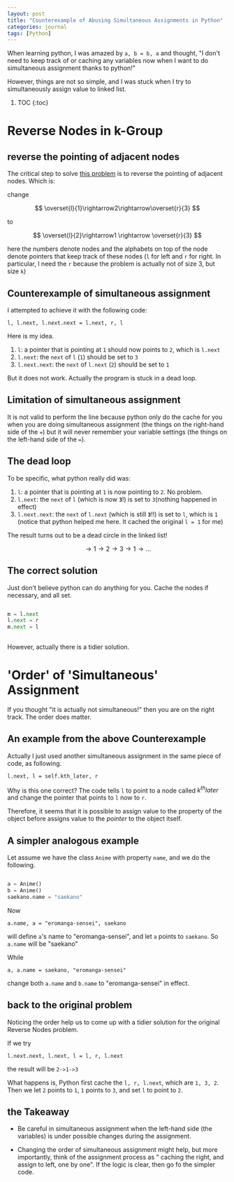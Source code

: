 ```yaml
---
layout: post
title: "Counterexample of Abusing Simultaneous Assignments in Python"
categories: journal
tags: [Python]
---
```


<script type="text/javascript" async
 src="https://cdn.mathjax.org/mathjax/latest/MathJax.js?config=TeX-AMS_CHTML">
</script>
<script type="text/x-mathjax-config">
 MathJax.Hub.Config({tex2jax: {inlineMath: [['$','$'], ['\\(','\\)']]}});
</script>

When learning python,
I was amazed by `a, b = b, a`
and thought, 
"I don't need to keep track of or caching any
variables now when I want to do simultaneous assignment
thanks to python!"

However, things are not so simple, and I was stuck 
when I try to simultaneously assign value to linked list.


1. TOC
{:toc}


# Reverse Nodes in k-Group

## reverse the pointing of adjacent nodes

The critical step to solve [this problem](https://leetcode.com/problems/reverse-nodes-in-k-group/#/description)
is to reverse the pointing of adjacent nodes.
Which is: 

change 

$$
\overset{l}{1}\rightarrow2\rightarrow\overset{r}{3}
$$

to 

$$
\overset{l}{2}\rightarrow1 \rightarrow \overset{r}{3}
$$

here the numbers denote nodes
and the alphabets on top of the node denote pointers that keep track
of these nodes (`l` for left and `r` for right. In particular,
I need the `r` because the problem is actually not of size 3,
but size `k`)

## Counterexample of simultaneous assignment
I attempted to achieve it with the following code:

`l, l.next, l.next.next = l.next, r, l`

Here is my idea.

1. `l`: a pointer that is pointing at `1` should now 
points to `2`, which is `l.next`
2. `l.next`: the `next` of `l` (`1`) should be set to `3`
3. `l.next.next`: the `next` of `l.next` (`2`) should be set to `1`

But it does not work. 
Actually the program is stuck in a dead loop.

## Limitation of simultaneous assignment

It is not valid to perform the line
because python only do the cache for you
when you are doing simultaneous assignment
(the things on the right-hand side of the `=`)
but it will never remember your variable settings
(the things on the left-hand side of the `=`).


## The dead loop

To be specific, what python really did was:

1. `l`: a pointer that is pointing at `1` is now 
pointing to `2`. No problem.
2. `l.next`: the `next` of `l` (which is now **`3`**!)
is set to `3`(nothing happened in effect)
3. `l.next.next`: the `next` of `l.next` (which is still **`3`**!!)
is set to `l`, which is `1`
(notice that python helped me here. 
It cached the original `l = 1` for me)

The result turns out to be a dead circle in the linked list!

$$
\rightarrow1\rightarrow2\rightarrow3\rightarrow1\rightarrow\dots
$$

## The correct solution

Just don't believe python can do anything for you.
Cache the nodes if necessary, and all set.

```python

m = l.next
l.next = r
m.next = l
    
```

However, actually there is a tidier solution.

# 'Order' of 'Simultaneous' Assignment
 
If you thought "it is actually not simultaneous!"
then you are on the right track. 
The order does matter.

## An example from the above Counterexample

Actually I just used another simultaneous assignment in
the same piece of code, as following.

    l.next, l = self.kth_later, r

Why is this one correct?
The code tells `l` to point to a node called $k^{th} later$
and change the pointer that points to `l` now to `r`.

Therefore, it seems that it is possible to assign value to the property of 
the object before assigns value to the *pointer* to the object itself.

## A simpler analogous example

Let assume we have the class `Anime` with property `name`,
and we do the following.

```python

a = Anime()
b = Anime()
saekano.name = "saekano"
```

Now

    a.name, a = "eromanga-sensei", saekano
    
will define `a`'s name to "eromanga-sensei", and let `a`
points to `saekano`. So `a.name` will be "saekano"

While

    a, a.name = saekano, "eromanga-sensei"
    
change both `a.name` and `b.name` to "eromanga-sensei" in effect.

## back to the original problem 

Noticing the order help us to come up with a tidier solution
for the original Reverse Nodes problem.

If we try

`l.next.next, l.next, l = l, r, l.next`

the result will be `2->1->3`

What happens is, Python first cache the `l, r, l.next`, 
which are `1, 3, 2`.
Then we let `2` points to `1`, `1` points to `3`, and set
`l` to point to `2`.


## the Takeaway

- Be careful in simultaneous assignment when the left-hand side
(the variables) is under possible changes during the assignment.
  
- Changing the order of simultaneous assignment might help,
but more importantly, think of the assignment process as "
caching the right, and assign to left, one by one". If the logic
is clear, then go fo the simpler code.


